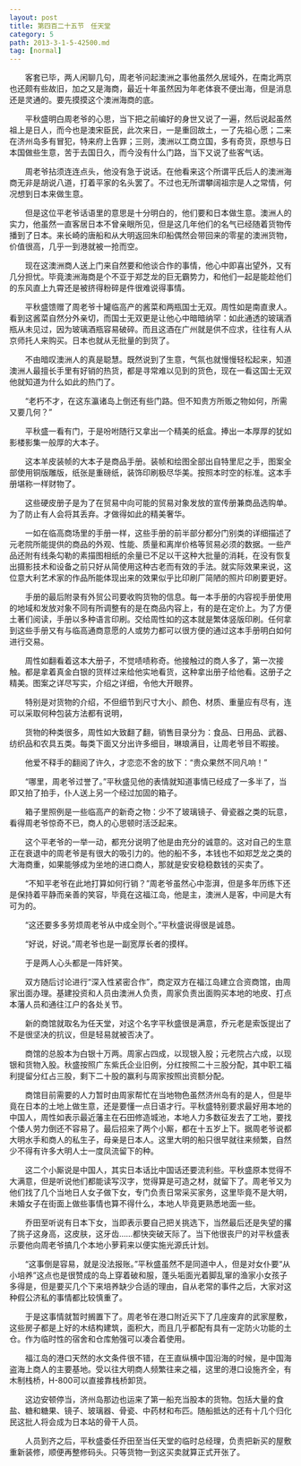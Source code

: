 ```yaml
---
layout: post
title: 第四百二十五节　任天堂
category: 5
path: 2013-3-1-5-42500.md
tag: [normal]
---
```


　　客套已毕，两人闲聊几句，周老爷问起澳洲之事他虽然久居域外，在南北两京也还颇有些故旧，加之又是海商，最近十年虽然因为年老体衰不便出海，但是消息还是灵通的。要先摸摸这个澳洲海商的底。

　　平秋盛明白周老爷的心思，当下把之前编好的身世又说了一遍，然后说起虽然祖上是日人，而今也是澳宋臣民，此次来日，一是重回故土，一了先祖心愿；二来在济州岛多有冒犯，特来府上告罪；三则，澳洲以工商立国，多有奇货，原想与日本国做些生意，苦于去国日久，而今没有什么门路，当下又说了些客气话。

　　周老爷拈须连连点头，他没有急于说话。在他看来这个所谓平氏后人的澳洲海商无非是胡说八道，打着平家的名头罢了。不过也无所谓攀阔祖宗是人之常情，何况想到日本来做生意。

　　但是这位平老爷话语里的意思是十分明白的，他们要和日本做生意。澳洲人的实力，他虽然一直客居日本不曾亲眼所见，但是这几年他们的名气已经随着货物传播到了日本。来长崎的唐船和从大明返回朱印船偶然会带回来的零星的澳洲货物，价值很高，几乎一到港就被一抢而空。

　　现在这澳洲商人送上门来自然要和他谈合作的事情，他心中即喜出望外，又有几分担忧。毕竟澳洲海商是个不亚于郑芝龙的巨无霸势力，和他们一起是能趁他们的东风直上九霄还是被挤得粉碎是件很难说得事情。

　　平秋盛馈赠了周老爷十罐临高产的酱菜和两瓶国士无双。周性如是南直隶人。看到这酱菜自然分外亲切，而国士无双更是让他心中暗暗纳罕：如此通透的玻璃酒瓶从未见过，因为玻璃酒瓶容易破碎。而且这酒在广州就是供不应求，往往有人从京师托人来购买。日本也就从无批量的到货了。

　　不由暗叹澳洲人的真是聪慧。既然说到了生意，气氛也就慢慢轻松起来，知道澳洲人最擅长手里有好销的热货，都是寻常难以见到的货色，现在一看这国士无双他就知道为什么如此的热门了。

　　“老朽不才，在这东瀛诸岛上倒还有些门路。但不知贵方所贩之物如何，所需又要几何？”

　　平秋盛一看有门，于是吩咐随行又拿出一个精美的纸盒。捧出一本厚厚的犹如影楼影集一般厚的大本子。

　　这本羊皮装帧的大本子是商品手册。装帧和绘图全部出自特里尼之手，图案全部使用铜版雕版，纸张是重磅纸，装饰印刷极尽华美。按照本时空的标准。这本手册堪称一样财物了。

　　这些硬皮册子是为了在贸易中向可能的贸易对象发放的宣传册兼商品选购单。为了防止有人会将其丢弃。才做得如此的精美奢华。

　　一如在临高商场里的手册一样，这些手册的前半部分都分门别类的详细描述了元老院所能提供的商品的外观、性能、质量和离岸价格等贸易必须的数据。一些产品还附有线条勾勒的素描图相纸的余量已不足以干这种大批量的消耗，在没有恢复出摄影技术和设备之前只好从简使用这种古老而有效的手法。就实际效果来说，这位意大利艺术家的作品所能体现出来的效果似乎比印刷厂简陋的照片印刷要更好。

　　手册的最后附录有外贸公司要收购货物的信息。每一本手册的内容视手册使用的地域和发放对象不同有所调整有的是在商品内容上，有的是在定价上。为了方便土著们阅读，手册以多种语言印刷。交给周性如的这本就是繁体竖版印刷。任何拿到这些手册又有与临高通商意愿的人或势力都可以很方便的通过这本手册明白如何进行交易。

　　周性如翻看着这本大册子，不觉啧啧称奇。他接触过的商人多了，第一次接触。都是拿着真金白银的货样过来给他实地看货，这种拿出册子给他看。这册子之精美。图案之详尽写实，介绍之详细，令他大开眼界。

　　特别是对货物的介绍，不但细节到尺寸大小、颜色、材质、重量应有尽有，连可以采取何种包装方法都有说明，

　　货物的种类很多，周性如大致翻了翻，销售目录分为：食品、日用品、武器、纺织品和农具五类。每类下面又分出许多细目，琳琅满目，让周老爷目不暇接。

　　他爱不释手的翻阅了许久，才恋恋不舍的放下：“贵众果然不同凡响！”

　　“哪里，周老爷过誉了。”平秋盛见他的表情就知道事情已经成了一多半了，当即又拍了拍手，仆人送上另一个经过加固的箱子。

　　箱子里照例是一些临高产的新奇之物：少不了玻璃镜子、骨瓷器之类的玩意，看得周老爷惊奇不已，商人的心思顿时活泛起来。

　　这个平老爷的一举一动，都充分说明了他是由充分的诚意的。这对自己的生意正在衰退中的周老爷是有很大的吸引力的。他的船不多，本钱也不如郑芝龙之类的大海商重，如果能够成为坐地的进口商人，那就是安安稳稳数钱的买卖了。

　　“不知平老爷在此地打算如何行销？”周老爷虽然心中澎湃，但是多年历练下还是保持着平静而亲善的笑容，毕竟在这福江岛，他是主，澳洲人是客，中间是大有可为的。

　　“这还要多多劳烦周老爷从中成全则个。”平秋盛说得很是诚恳。

　　“好说，好说。”周老爷也是一副宽厚长者的摸样。

　　于是两人心头都是一阵奸笑。

　　双方随后讨论进行“深入性紧密合作”，商定双方在福江岛建立合资商馆，由周家出面办理。基建投资和人员由澳洲人负责，周家负责出面购买本地的地皮、打点本藩人员和通往江户的各处关节。

　　新的商馆就取名为任天堂，对这个名字平秋盛很是满意，乔元老是索饭提出了不是很坚决的抗议，但是轻易就被否决了。

　　商馆的总股本为白银十万两。周家占四成，以现银入股；元老院占六成，以现银和货物入股。秋盛按照广东紫氏企业旧例，分红按照二十三股分配，其中职工福利提留分红占三股，剩下二十股的赢利与周家按照出资额分配。

　　商馆目前需要的人力暂时由周家帮忙在当地物色虽然济州岛有的是人，但是毕竟在日本的土地上做生意，还是要懂一点日语才行。平秋盛特别要求最好用本地的中国人，周性如表示最近藩主在石田修造城池，本地人力多数征发去了工地，要找个倭人劳力倒还不容易了。最后招来了两个小厮，都在十五岁上下。据周老爷说都大明水手和商人的私生子，母亲是日本人。这里大明的船只很早就往来频繁，自然少不得有许多大明人士一度凤流留下的种。

　　这二个小厮说是中国人，其实日本话比中国话还要流利些。平秋盛原本觉得不大满意，但是听说他们都能读写汉字，觉得算是可造之材，就留下了。周老爷又为他们找了几个当地日人女子做下女，专门负责日常采买家务，这里毕竟不是大明，未婚女子在街面上做些事情也算不得什么，本地人毕竟更熟悉地面一些。

　　乔田至听说有日本下女，当即表示要自己把关挑选下，当然最后还是失望的撂了挑子这身高，这皮肤，这牙齿……都快突破天际了。当下他很丧尸的对平秋盛表示要他向周老爷搞几个本地小萝莉来以便实施光源氏计划。

　　“这事倒是容易，就是没法报账。”平秋盛虽然不是同道中人，但是对女仆要“从小培养”这点也是很赞成的岛上穿着破和服，蓬头垢面光着脚乱窜的渔家小女孩子多得是，但是要买几个下来培养缺少合适的理由，自从老常的事件之后，大家对这种假公济私的事情都比较慎重了。

　　于是这事情就暂时搁置下了。周老爷在港口附近买下了几座废弃的武家屋敷，这些房子都是上好的木结构建筑，面积大，而且几乎都配有具有一定防火功能的土仓。作为临时性的宿舍和仓库勉强可以凑合着使用。

　　福江岛的港口天然的水文条件很不错，在王直纵横中国沿海的时候，是中国海盗海上商人的主要基地。受以往大明商人频繁往来之福，这里的港口设施齐全，有木制栈桥，H-800可以直接靠栈桥卸货。

　　这边安顿停当，济州岛那边也运来了第一船充当股本的货物。包括大量的食盐、糖和糖果、镜子、玻璃器、骨瓷、中药材和布匹。随船抵达的还有十几个归化民这批人将会成为日本站的骨干人员。

　　人员到齐之后，平秋盛委任乔田至当任天堂的临时总经理，负责把新买的屋敷重新装修，顺便再整修码头。只等货物一到这买卖就算正式开张了。